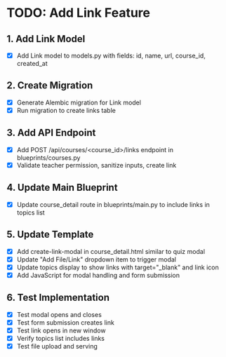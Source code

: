 # TODO: Add Link Feature

## 1. Add Link Model
- [x] Add Link model to models.py with fields: id, name, url, course_id, created_at

## 2. Create Migration
- [x] Generate Alembic migration for Link model
- [x] Run migration to create links table

## 3. Add API Endpoint
- [x] Add POST /api/courses/<course_id>/links endpoint in blueprints/courses.py
- [x] Validate teacher permission, sanitize inputs, create link

## 4. Update Main Blueprint
- [x] Update course_detail route in blueprints/main.py to include links in topics list

## 5. Update Template
- [x] Add create-link-modal in course_detail.html similar to quiz modal
- [x] Update "Add File/Link" dropdown item to trigger modal
- [x] Update topics display to show links with target="_blank" and link icon
- [x] Add JavaScript for modal handling and form submission

## 6. Test Implementation
- [x] Test modal opens and closes
- [x] Test form submission creates link
- [x] Test link opens in new window
- [x] Verify topics list includes links
- [x] Test file upload and serving
